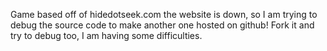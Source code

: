 Game based off of hidedotseek.com
the website is down, so I am trying to debug the source code to make another one hosted on github!
Fork it and try to debug too, I am having some difficulties.
